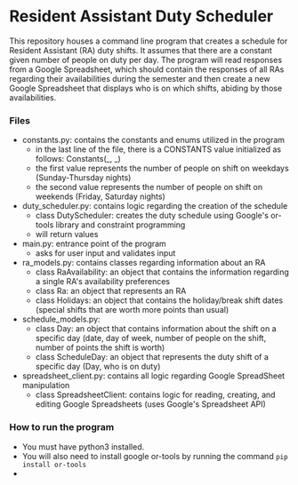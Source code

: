 # Resident Assistant Duty Scheduler
This repository houses a command line program that creates a schedule for Resident Assistant (RA) duty shifts. It assumes that there are a constant given number of people on duty per day. 
The program will read responses from a Google Spreadsheet, which should contain the responses of all RAs regarding their availabilities during the semester and then 
create a new Google Spreadsheet that displays who is on which shifts, abiding by those availabilities.

### Files
- constants.py: contains the constants and enums utilized in the program
  - in the last line of the file, there is a CONSTANTS value initialized as follows: Constants(_, _)
  - the first value represents the number of people on shift on weekdays (Sunday-Thursday nights)
  - the second value represents the number of people on shift on weekends (Friday, Saturday nights)
- duty_scheduler.py: contains logic regarding the creation of the schedule
  - class DutyScheduler: creates the duty schedule using Google's or-tools library and constraint programming
  - will return values
- main.py: entrance point of the program
  - asks for user input and validates input
- ra_models.py: contains classes regarding information about an RA
  - class RaAvailability: an object that contains the information regarding a single RA's availability preferences
  - class Ra: an object that represents an RA
  - class Holidays: an object that contains the holiday/break shift dates (special shifts that are worth more points than usual)
- schedule_models.py:
  - class Day: an object that contains information about the shift on a specific day (date, day of week, number of people on the shift, number of points the shift is worth)
  - class ScheduleDay: an object that represents the duty shift of a specific day (Day, who is on duty)
- spreadsheet_client.py: contains all logic regarding Google SpreadSheet manipulation
  - class SpreadsheetClient: contains logic for reading, creating, and editing Google Spreadsheets (uses Google's Spreadsheet API)

### How to run the program
- You must have python3 installed.
- You will also need to install google or-tools by running the command
  `pip install or-tools`
- 
      
